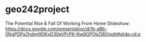 # geo242project
The Potential Rise & Fall Of Working From Home
Slideshow:
https://docs.google.com/presentation/d/1b-aBb-0NgPDPs2hdmt9DKxD30eVPrPK-Nw8GPObZI60/edit#slide=id.p
